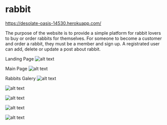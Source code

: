# rabbit
https://desolate-oasis-14530.herokuapp.com/

The purpose of the website is to provide a simple platform for rabbit lovers to buy or order rabbits for themselves. For someone to become a customer and order a rabbit, they must be a member and sign up. A registrated user can add, delete or update a post about rabbit.

Landing Page
![alt text](https://github.com/ioanzicu/rabbit/blob/master/read-me-img/rabbit1.png)

Main Page
![alt text](https://github.com/ioanzicu/rabbit/blob/master/read-me-img/rabbit2.png)

Rabbits Galery
![alt text](https://github.com/ioanzicu/rabbit/blob/master/read-me-img/rabbit3.png)

![alt text](https://github.com/ioanzicu/rabbit/blob/master/read-me-img/rabbit4.png)

![alt text](https://github.com/ioanzicu/rabbit/blob/master/read-me-img/rabbit5.png)

![alt text](https://github.com/ioanzicu/rabbit/blob/master/read-me-img/rabbit6.png)

![alt text](https://github.com/ioanzicu/rabbit/blob/master/read-me-img/rabbit7.png)
